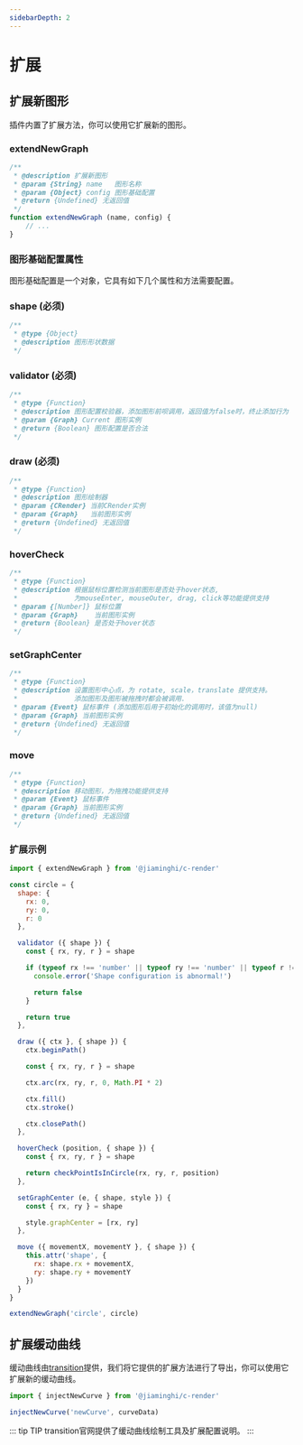 ```yaml
---
sidebarDepth: 2
---
```


# 扩展

## 扩展新图形

插件内置了扩展方法，你可以使用它扩展新的图形。

### extendNewGraph

```javascript
/**
 * @description 扩展新图形
 * @param {String} name   图形名称
 * @param {Object} config 图形基础配置
 * @return {Undefined} 无返回值
 */
function extendNewGraph (name, config) {
    // ...
}
```

### 图形基础配置属性

图形基础配置是一个对象，它具有如下几个属性和方法需要配置。

### shape (必须)

```js
/**
 * @type {Object}
 * @description 图形形状数据
 */
```

### validator (必须)

```js
/**
 * @type {Function}
 * @description 图形配置校验器，添加图形前呗调用，返回值为false时，终止添加行为
 * @param {Graph} Current 图形实例
 * @return {Boolean} 图形配置是否合法
 */
```

### draw (必须)

```js
/**
 * @type {Function}
 * @description 图形绘制器
 * @param {CRender} 当前CRender实例
 * @param {Graph}   当前图形实例
 * @return {Undefined} 无返回值
 */
```

### hoverCheck

```js
/**
 * @type {Function}
 * @description 根据鼠标位置检测当前图形是否处于hover状态,
 *              为mouseEnter, mouseOuter, drag, click等功能提供支持
 * @param {[Number]} 鼠标位置
 * @param {Graph}    当前图形实例
 * @return {Boolean} 是否处于hover状态
 */
```

### setGraphCenter

```js
/**
 * @type {Function}
 * @description 设置图形中心点，为 rotate, scale，translate 提供支持。
 *              添加图形及图形被拖拽时都会被调用.
 * @param {Event} 鼠标事件 (添加图形后用于初始化的调用时，该值为null)
 * @param {Graph} 当前图形实例
 * @return {Undefined} 无返回值
 */
```

### move

```js
/**
 * @type {Function}
 * @description 移动图形，为拖拽功能提供支持
 * @param {Event} 鼠标事件
 * @param {Graph} 当前图形实例
 * @return {Undefined} 无返回值
 */
```

### 扩展示例

```js
import { extendNewGraph } from '@jiaminghi/c-render'

const circle = {
  shape: {
    rx: 0,
    ry: 0,
    r: 0
  },

  validator ({ shape }) {
    const { rx, ry, r } = shape

    if (typeof rx !== 'number' || typeof ry !== 'number' || typeof r !== 'number') {
      console.error('Shape configuration is abnormal!')

      return false
    }

    return true
  },

  draw ({ ctx }, { shape }) {
    ctx.beginPath()

    const { rx, ry, r } = shape

    ctx.arc(rx, ry, r, 0, Math.PI * 2)

    ctx.fill()
    ctx.stroke()

    ctx.closePath()
  },

  hoverCheck (position, { shape }) {
    const { rx, ry, r } = shape

    return checkPointIsInCircle(rx, ry, r, position)
  },

  setGraphCenter (e, { shape, style }) {
    const { rx, ry } = shape

    style.graphCenter = [rx, ry]
  },

  move ({ movementX, movementY }, { shape }) {
    this.attr('shape', {
      rx: shape.rx + movementX,
      ry: shape.ry + movementY
    })
  }
}

extendNewGraph('circle', circle)
```

## 扩展缓动曲线

缓动曲线由[transition](http://transition.jiaminghi.com/)提供，我们将它提供的扩展方法进行了导出，你可以使用它扩展新的缓动曲线。

```javascript
import { injectNewCurve } from '@jiaminghi/c-render'

injectNewCurve('newCurve', curveData)
```

::: tip TIP
transition官网提供了缓动曲线绘制工具及扩展配置说明。
:::